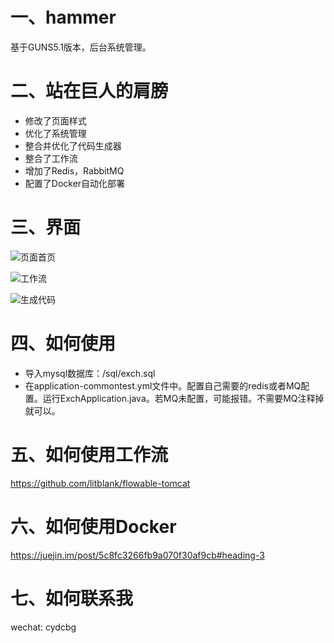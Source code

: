 # 一、hammer
基于GUNS5.1版本，后台系统管理。

# 二、站在巨人的肩膀
- 修改了页面样式
- 优化了系统管理
- 整合并优化了代码生成器
- 整合了工作流
- 增加了Redis，RabbitMQ
- 配置了Docker自动化部署

# 三、界面
![页面首页](https://note.youdao.com/yws/api/personal/file/259D0A23A9144137BB3B7A2082A5FED8?method=download&shareKey=ec751df1b2d68b17d4ff8a3bf8774ba7)

![工作流](https://note.youdao.com/yws/api/personal/file/E40D679223944571BCA1E4386025A9D6?method=download&shareKey=29d239f4e4d38163644077a971b8237a)

![生成代码](https://note.youdao.com/yws/api/personal/file/D271EEFEAD5D474BA9533FFA59793C5D?method=download&shareKey=a30ca8d32ec029801482d90250014872)

# 四、如何使用
- 导入mysql数据库：/sql/exch.sql
- 在application-commontest.yml文件中。配置自己需要的redis或者MQ配置。运行ExchApplication.java。若MQ未配置，可能报错。不需要MQ注释掉就可以。

# 五、如何使用工作流
https://github.com/litblank/flowable-tomcat

# 六、如何使用Docker
https://juejin.im/post/5c8fc3266fb9a070f30af9cb#heading-3

# 七、如何联系我
wechat: cydcbg

